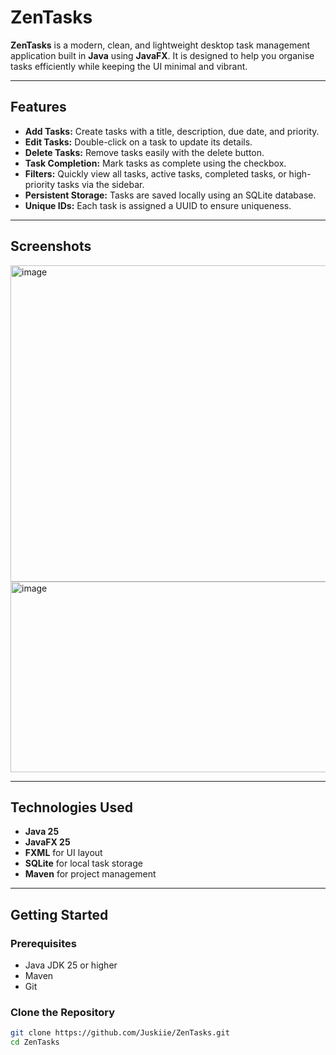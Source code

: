 # ZenTasks

**ZenTasks** is a modern, clean, and lightweight desktop task management application built in **Java** using **JavaFX**. It is designed to help you organise tasks efficiently while keeping the UI minimal and vibrant.

---

## Features

- **Add Tasks:** Create tasks with a title, description, due date, and priority.
- **Edit Tasks:** Double-click on a task to update its details.
- **Delete Tasks:** Remove tasks easily with the delete button.
- **Task Completion:** Mark tasks as complete using the checkbox.
- **Filters:** Quickly view all tasks, active tasks, completed tasks, or high-priority tasks via the sidebar.
- **Persistent Storage:** Tasks are saved locally using an SQLite database.
- **Unique IDs:** Each task is assigned a UUID to ensure uniqueness.

---

## Screenshots

<img width="958" height="506" alt="image" src="https://github.com/user-attachments/assets/939710f7-263f-452e-bc2e-06ac33b845f3" />
<img width="761" height="305" alt="image" src="https://github.com/user-attachments/assets/f46d4331-beaa-4262-9c05-72d8b9558f34" />



---

## Technologies Used

- **Java 25**
- **JavaFX 25**
- **FXML** for UI layout
- **SQLite** for local task storage
- **Maven** for project management

---

## Getting Started

### Prerequisites

- Java JDK 25 or higher
- Maven
- Git

### Clone the Repository

```bash
git clone https://github.com/Juskiie/ZenTasks.git
cd ZenTasks
